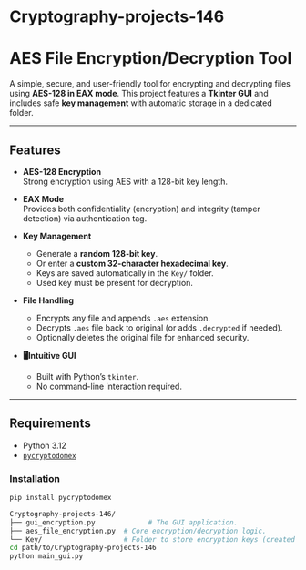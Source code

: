 # Cryptography-projects-146
# AES File Encryption/Decryption Tool 

A simple, secure, and user-friendly tool for encrypting and decrypting files using **AES-128 in EAX mode**. This project features a **Tkinter GUI** and includes safe **key management** with automatic storage in a dedicated folder.

---

## Features

- **AES-128 Encryption**  
  Strong encryption using AES with a 128-bit key length.

- **EAX Mode**  
  Provides both confidentiality (encryption) and integrity (tamper detection) via authentication tag.

- **Key Management**
  - Generate a **random 128-bit key**.
  - Or enter a **custom 32-character hexadecimal key**.
  - Keys are saved automatically in the `Key/` folder.
  - Used key must be present for decryption.

- **File Handling**
  - Encrypts any file and appends `.aes` extension.
  - Decrypts `.aes` file back to original (or adds `.decrypted` if needed).
  - Optionally deletes the original file for enhanced security.

- **🖥Intuitive GUI**
  - Built with Python’s `tkinter`.
  - No command-line interaction required.

---

## Requirements

- Python 3.12
- [`pycryptodomex`](https://pypi.org/project/pycryptodomex/)

### Installation

```bash
pip install pycryptodomex

Cryptography-projects-146/
├── gui_encryption.py             # The GUI application.
├── aes_file_encryption.py  # Core encryption/decryption logic.
└── Key/                    # Folder to store encryption keys (created automatically).
cd path/to/Cryptography-projects-146
python main_gui.py
